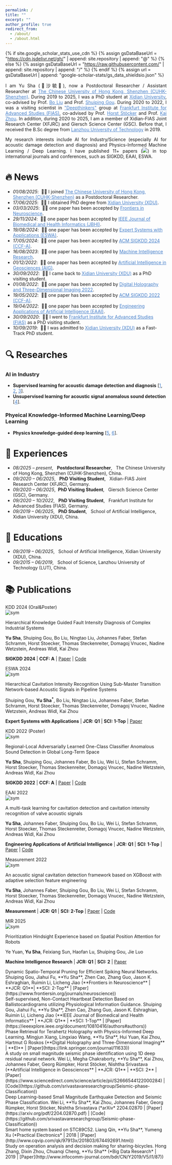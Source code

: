 ```yaml
---
permalink: /
title: ""
excerpt: ""
author_profile: true
redirect_from: 
  - /about/
  - /about.html
---
```


{% if site.google_scholar_stats_use_cdn %}
{% assign gsDataBaseUrl = "https://cdn.jsdelivr.net/gh/" | append: site.repository | append: "@" %}
{% else %}
{% assign gsDataBaseUrl = "https://raw.githubusercontent.com/" | append: site.repository | append: "/" %}
{% endif %}
{% assign url = gsDataBaseUrl | append: "google-scholar-stats/gs_data_shieldsio.json" %}


<p style="text-align: justify;">
<span class='anchor' id='about-me'></span>
I am Yu Sha (🦈沙毓🦈), now a Postdoctoral Researcher / Assistant Researcher at <a style="color: #447ec9;" href="https://www.cuhk.edu.cn/zh-hans">The Chinese University of Hong Kong, Shenzhen (CUHK-Shenzhen)</a>. During 2019 to 2025, I was a PhD student at <a style="color: #447ec9;" href="https://www.xidian.edu.cn/">Xidian University</a>, co-advised by Prof. <a style="color: #447ec9;" href="https://web.xidian.edu.cn/liubo/index.html">Bo Liu</a> and Prof. <a style="color: #447ec9;" href="https://faculty.xidian.edu.cn/GSP2/zh_CN/index/335507/list/index.htm">Shuiping Gou</a>. During 2020 to 2022, I was a visiting scientist in <a style="color: #447ec9;" href="https://www.fias.science/en/theoretical-sciences/research-groups/kai-zhou/">"Deepthinkers"</a> group at <a style="color: #447ec9;" href="https://fias.institute/en/">Frankfurt Institute for Advanced Studies (FIAS)</a>, co-advised by Prof. <a style="color: #447ec9;" href="https://www.fias.science/en/fellows/detail/stoecker-horst/">Horst Stöcker</a> and Prof. <a style="color: #447ec9;" href="https://www.fias.science/en/fellows/detail/zhou-kai/">Kai Zhou</a>. In addition, during 2020 to 2025, I am a member of Xidian-FIAS Joint Research Center (XFJRC) and Giersch Science Center (GSC). Before that, I received the B.Sc degree from <a style="color: #447ec9;" href="https://www.lut.edu.cn/">Lanzhou University of Technology</a> in 2019.
</p>

<p style="text-align: justify;">
My research interests include AI for Industry/Science (especially AI for acoustic damage detection and diagnosis) and Physics-Informed Machine Learning / Deep Learning. I have published 11+ papers (<a href="https://scholar.google.com.hk/citations?user=e5ng8m0AAAAJ"><img src="https://img.shields.io/endpoint?logo=Google%20Scholar&url=https%3A%2F%2Fcdn.jsdelivr.net%2Fgh%2FShaYu2018%2FShaYu2018.github.io%40main%2Fgoogle_scholar_crawler%2Fresults%2Fgs_data_shieldsio.json&labelColor=f6f6f6&color=9cf&style=flat&label=citations"></a>) in top international journals and conferences, such as SIGKDD, EAAI, ESWA.
</p>



# 🔥 News
- *01/08/2025*: &nbsp;📢📢 I joined  <a style="color: #447ec9" href="https://www.cuhk.edu.cn/zh-hans">The Chinese University of Hong Kong, Shenzhen (CUHK-Shenzhen)</a> as a Postdoctoral Researcher.
- *17/06/2025*: &nbsp;📢📢 I obtained PhD degree from <a style="color: #447ec9" href="https://www.xidian.edu.cn/">Xidian University (XDU)</a>.
- *03/03/2025*: &nbsp;🎉🎉 one paper has been accepted by <a style="color: #447ec9" href="https://www.frontiersin.org/journals/neuroscience">Frontiers in Neuroscience</a>.
- *29/11/2024*: &nbsp;🎉🎉 one paper has been accepted by <a style="color: #447ec9" href="https://ieeexplore.ieee.org/xpl/RecentIssue.jsp?punumber=6221020">IEEE Journal of Biomedical and Health Informatics (JBHI)</a>.
- *19/08/2024*: &nbsp;🎉🎉 one paper has been accepted by <a style="color: #447ec9" href="https://www.sciencedirect.com/journal/expert-systems-with-applications">Expert Systems with Applications (ESWA)</a>.
- *17/05/2024*: &nbsp;🎉🎉 one paper has been accepted by <a style="color: #447ec9" href="https://kdd2024.kdd.org/">ACM SIGKDD 2024 (CCF-A)</a>.
- *16/08/2023*: &nbsp;🎉🎉 one paper has been accepted by <a style="color: #447ec9" href="https://link.springer.com/journal/11633">Machine Intelligence Research</a>.
- *01/12/2022*: &nbsp;🎉🎉 one paper has been accepted by <a style="color: #447ec9" href="https://www.sciencedirect.com/journal/artificial-intelligence-in-geosciences">Artificial Intelligence in Geosciences (AIG)</a>.
- *30/09/2022*: &nbsp;📢📢 I came back to <a style="color: #447ec9" href="https://www.xidian.edu.cn/">Xidian University (XDU)</a> as a PhD visiting student.
- *01/08/2022*: &nbsp;🎉🎉 one paper has been accepted by <a style="color: #447ec9" href="https://opg.optica.org/conference.cfm?meetingid=63&yr=2022">Digital Holography and Three-Dimensional Imaging 2022</a>.
- *19/05/2022*: &nbsp;🎉🎉 one paper has been accepted by <a style="color: #447ec9" href="https://kdd.org/kdd2022/">ACM SIGKDD 2022 (CCF-A)</a>.
- *19/04/2022*: &nbsp;🎉🎉 one paper has been accepted by <a style="color: #447ec9" href="https://www.sciencedirect.com/journal/engineering-applications-of-artificial-intelligence">Engineering Applications of Artificial Intelligence (EAAI)</a>.
- *30/09/2020*: &nbsp;📢📢 I went to <a style="color: #447ec9" href="https://fias.institute/en/">Frankfurt Institute for Advanced Studies (FIAS)</a> as a PhD visiting student.
- *10/09/2019*: &nbsp;📢📢 I was admitted to <a style="color: #447ec9" href="https://www.xidian.edu.cn/">Xidian University (XDU)</a> as a Fast-Track PhD student.

# 🔍 Researches
### AI in Industry
- **Supervised learning for acoustic damage detection and diagnosis** [<a style="color: #447ec9" href="https://www.sciencedirect.com/science/article/pii/S0957417424020220">1</a>, <a style="color: #447ec9"  href="https://www.sciencedirect.com/science/article/pii/S0952197622001361">2</a>, <a style="color: #447ec9" href="https://dl.acm.org/doi/abs/10.1145/3637528.3671610">3</a>].
- **Unsupervised learning for acoustic signal anomalous sound detection** [<a style="color: #447ec9" href="https://dl.acm.org/doi/abs/10.1145/3534678.3539133">4</a>].

### Phyeical Knowledge-Informed Machine Learning/Deep Learning
- **Physics knowledge-guided deep learning** [<a style="color: #447ec9" href="https://dl.acm.org/doi/abs/10.1145/3637528.3671610">5</a>, <a style="color: #447ec9" href="https://www.sciencedirect.com/science/article/abs/pii/S0957417424020220">6</a>].

# 💼 Experiences
- *08/2025 – present*, &nbsp; **Postdoctoral Researcher**, &nbsp; The Chinese University of Hong Kong, Shenzhen (CUHK-Shenzhen), China.
- *09/2020 – 06/2025*, &nbsp; **PhD Visiting Student**, &nbsp; Xidian-FIAS Joint Research Center (XFJRC), Germany.
- *09/2020 – 06/2025*, &nbsp;**PhD Visiting Student**, &nbsp; Giersch Science Center (GSC), Germany.
- *09/2020 – 10/2022*, &nbsp; **PhD Visiting Student**, &nbsp; Frankfurt Institute for Advanced Studies (FIAS), Germany.
- *09/2019 – 06/2025*, &nbsp; **PhD Student**, &nbsp; School of Artificial Intelligence, Xidian University (XDU), China.


# 📖 Educations
- *09/2019 – 06/2025*, &nbsp; School of Artificial Intelligence, Xidian University (XDU), China.
- *09/2015 – 06/2019*, &nbsp; School of Science, Lanzhou University of Technology (LUT), China.


# 📚 Publications
<!-- 1 -->
<div class='paper-box'><div class='paper-box-image'><div> <div class="badge">KDD 2024 (Oral&Poster)</div><img src='images/KDD2024.png' alt="sym"></div></div>
<div class='paper-box-text' markdown="1">

Hierarchical Knowledge Guided Fault Intensity Diagnosis of Complex Industrial Systems

**Yu Sha**, Shuiping Gou, Bo Liu, Ningtao Liu, Johannes Faber, Stefan Schramm, Horst Stoecker, Thomas Steckenreiter, Domagoj Vnucec, Nadine Wetzstein, Andreas Widl, Kai Zhou 

**SIGKDD 2024** | **CCF: A** | [Paper](https://doi.org/10.1145/3637528.3671610) | [Code](https://github.com/CavitationDetection/HKG)
</div>
</div>


<!-- 2 -->
<div class='paper-box'><div class='paper-box-image'><div> <div class="badge">ESWA 2024</div><img src='images/ESWA2024.png' alt="sym"></div></div>
<div class='paper-box-text' markdown="1">

Hierarchical Cavitation Intensity Recognition Using Sub-Master Transition Network-based Acoustic Signals in Pipeline Systems

Shuiping Gou, **Yu Sha<sup>*</sup>**, Bo Liu, Ningtao Liu, Johannes Faber, Stefan Schramm, Horst Stoecker, Thomas Steckenreiter, Domagoj Vnucec, Nadine Wetzstein, Andreas Widl, Kai Zhou

**Expert Systems with Applications** | **JCR: Q1** | **SCI: 1-Top** | [Paper](https://www.sciencedirect.com/science/article/pii/S0957417424020220?via%3Dihub)
</div>
</div>


<!-- 3 -->
<div class='paper-box'><div class='paper-box-image'><div> <div class="badge">KDD 2022 (Poster)</div><img src='images/KDD2022.png' alt="sym""></div></div>
<div class='paper-box-text' markdown="1">

Regional-Local Adversarially Learned One-Class Classifier Anomalous Sound Detection in Global Long-Term Space

**Yu Sha**, Shuiping Gou, Johannes Faber, Bo Liu, Wei Li, Stefan Schramm, Horst Stoecker, Thomas Steckenreiter, Domagoj Vnucec, Nadine Wetzstein, Andreas Widl, Kai Zhou 

**SIGKDD 2022** | **CCF: A** | [Paper](https://dl.acm.org/doi/abs/10.1145/3534678.3539133) | [Code](https://github.com/CavitationDetection/GRLNet)
</div>
</div>


<!-- 4 -->
<div class='paper-box'><div class='paper-box-image'><div> <div class="badge">EAAI 2022</div><img src='images/EAAI2022.png' alt="sym"></div></div>
<div class='paper-box-text' markdown="1">

A multi-task learning for cavitation detection and cavitation intensity recognition of valve acoustic signals

**Yu Sha**, Johannes Faber, Shuiping Gou, Bo Liu, Wei Li, Stefan Schramm, Horst Stoecker, Thomas Steckenreiter, Domagoj Vnucec, Nadine Wetzstein, Andreas Widl, Kai Zhou 

**Engineering Applications of Artificial Intelligence** | **JCR: Q1** | **SCI: 1-Top** | [Paper](https://dl.acm.org/doi/abs/10.1145/3534678.3539133) | [Code](https://github.com/CavitationDetection/GRLNet)
</div>
</div>


<!-- 5 -->
<div class='paper-box'><div class='paper-box-image'><div> <div class="badge">Measurement 2022</div><img src='images/Measurement2022.png' alt="sym"></div></div>
<div class='paper-box-text' markdown="1">

An acoustic signal cavitation detection framework based on XGBoost with adaptive selection feature engineering

**Yu Sha**, Johannes Faber, Shuiping Gou, Bo Liu, Wei Li, Stefan Schramm, Horst Stoecker, Thomas Steckenreiter, Domagoj Vnucec, Nadine Wetzstein, Andreas Widl, Kai Zhou  

**Measurement** | **JCR: Q1** | **SCI: 2-Top** | [Paper](https://www.sciencedirect.com/science/article/pii/S0263224122001798) | [Code](https://github.com/CavitationDetection/XGBoost_ASFE)
</div>
</div>


<!-- 6 -->
<div class='paper-box'><div class='paper-box-image'><div> <div class="badge">MIR 2025</div><img src='images/MIR2023.png' alt="sym"></div></div>
<div class='paper-box-text' markdown="1">

Prioritization Hindsight Experience based on Spatial Position Attention for Robots

Ye Yuan, **Yu Sha**, Feixiang Sun, Haofan Lu, Shuiping Gou, Jie Luo 

**Machine Intelligence Research** | **JCR: Q1** | **SCI: 2** | [Paper](https://link.springer.com/article/10.1007/s11633-023-1467-z)
</div>
</div>


<!-- 7 -->
<div class='paper-box-text' markdown="1">
Dynamic Spatio-Temporal Pruning for Efficient Spiking Neural Networks. Shuiping Gou, Jiahui Fu, **Yu Sha**, Zhen Cao, Zhang Guo, Jason K. Eshraghian, Ruimin Li, Licheng Jiao (**Frontiers in Neuroscience** | **JCR: Q1**| **SCI: 2-Top** | [Paper](https://www.frontiersin.org/journals/neuroscience)) 
</div>



<!-- 8 -->
<div class='paper-box-text' markdown="1">
Self-supervised, Non-Contact Heartbeat Detection Based on Ballistocardiograms utilizing Physiological Information Guidance. Shuiping Gou, Jiahui Fu, **Yu Sha**, Zhen Cao, Zhang Guo, Jason K. Eshraghian, Ruimin Li, Licheng Jiao (**IEEE Journal of Biomedical and Health Informatics** | **JCR: Q1** | **SCI: 1-Top** | [Paper](https://ieeexplore.ieee.org/document/10810416/authors#authors))  
</div>



<!-- 9 -->
<div class='paper-box-text' markdown="1">
Phase Retrieval for Terahertz Holography with Physics-Informed Deep Learning. Mingjun Xiang, Lingxiao Wang, **Yu Sha**, Hui Yuan, Kai Zhou, Hartmut G Roskos (**Digital Holography and Three-Dimensional Imaging** | **EI** | [Paper](https://link.springer.com/journal/11633))
</div>

<!-- 10 -->
<div class='paper-box-text' markdown="1">
A study on small magnitude seismic phase identification using 1D deep residual neural network. Wei Li, Megha Chakraborty, **Yu Sha**, Kai Zhou, Johannes Faber, Georg Rümpker, Horst Stöcker, Nishtha Srivastava (**Artificial Intelligence in Geosciences** | **JCR: Q1** | **SCI: 2** | [Paper](https://www.sciencedirect.com/science/article/pii/S2666544122000284) | [Code](https://github.com/srivastavaresearchgroup/Seismic-phase-Classification))
</div>

<!-- 11 -->
<div class="paper-box-text" markdown="1">
Deep Learning-based Small Magnitude Earthquake Detection and Seismic Phase Classification. Wei Li, **Yu Sha**, Kai Zhou, Johannes Faber, Georg Rümpker, Horst Stöcker, Nishtha Srivastava (*arXiv* 2204.02870 | [Paper](https://arxiv.org/pdf/2204.02870.pdf) | [Code](https://github.com/srivastavaresearchgroup/Seismic-phase-Classification))
</div>

<!-- 12 -->
<div class="paper-box-text" markdown="1">
Smart home system based on STC89C52. Liang Qin, **Yu Sha**, Yumeng Xu (*Practical Electronics* | 2018 | [Paper](http://www.cqvip.com/qk/97913x/201803/674492691.html))
</div>


<!-- 13 -->
<div class="paper-box-text" markdown="1">
Study on operation analysis and decision making for sharing-bicycles. Hong Zhang, Dixin Zhou, Chuanqi Cheng, **Yu Sha** (*Big Data Research* | 2019 | [Paper](http://www.infocomm-journal.com/bdr/CN/Y2019/V5/I1/87))
</div>



<script>
document.addEventListener("DOMContentLoaded", function() {
    const papers = document.querySelectorAll(".paper-box-text"); 
    let num = 1; // 从1开始
    papers.forEach(paper => {
        // 在第一个子元素前插入序号（数字和一个点）
        const firstChild = paper.firstElementChild;
        if (firstChild) {
            // 创建一个 span 来显示编号
            const numSpan = document.createElement("span");
            numSpan.textContent = num + ". ";
            numSpan.style.fontWeight = "bold";
            firstChild.insertAdjacentElement("afterbegin", numSpan);
            num++;
        }
    });
});
</script>

